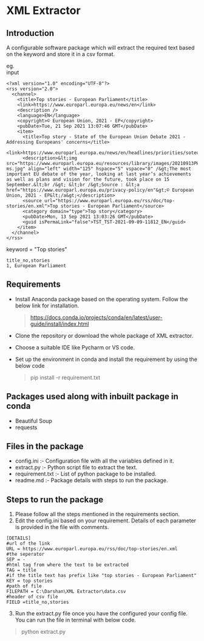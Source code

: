 # XML Extractor

## Introduction

A configurable software package which will extract the required text based on the keyword and store it in a csv format.

eg. <br />
input<br />

```
<?xml version="1.0" encoding="UTF-8"?>
<rss version="2.0">
  <channel>
    <title>Top stories - European Parliament</title>
    <link>https://www.europarl.europa.eu/news/en</link>
    <description />
    <language>EN</language>
    <copyright>© European Union, 2021 - EP</copyright>
    <pubDate>Tue, 21 Sep 2021 13:07:46 GMT</pubDate>
    <item>
      <title>Top story - State of the European Union Debate 2021 - Addressing Europeans' concerns</title>
      <link>https://www.europarl.europa.eu/news/en/headlines/priorities/soteu2021</link>
      <description>&lt;img src="https://www.europarl.europa.eu/resources/library/images/20210913PHT12318/20210913PHT12318-ms.jpg" align="left" width="125" hspace="5" vspace="0" /&gt;The most important EU debate of the year, looking at last year’s achievements as well as plans and vision for the future, took place on 15 September.&lt;br /&gt; &lt;br /&gt;Source : &lt;a href="https://www.europarl.europa.eu/privacy-policy/en"&gt;© European Union, 2021 - EP&lt;/a&gt;</description>
      <source url="https://www.europarl.europa.eu/rss/doc/top-stories/en.xml">Top stories - European Parliament</source>
      <category domain="type">Top story</category>
      <pubDate>Mon, 13 Sep 2021 13:03:26 GMT</pubDate>
      <guid isPermaLink="false">TST_TST-2021-09-09-11812_EN</guid>
    </item>
  </channel>
</rss>
```
keyword = "Top stories"<br />

```
title_no,stories
1, European Parliament
```

## Requirements

* Install Anaconda package based on the operating system. Follow the below link for installation.
  >https://docs.conda.io/projects/conda/en/latest/user-guide/install/index.html

* Clone the repository or download the whole package of XML extractor.

* Choose a suitable IDE like Pycharm or VS code.

* Set up the environment in conda and install the requirement by using the below code
    >pip install -r requirement.txt
  
## Packages used along with inbuilt package in conda

* Beautiful Soup
* requests

## Files in the package

* config.ini      :- Configuration file with all the variables defined in it.
* extract.py      :- Python script file to extract the text.
* requirement.txt :- List of python package to be installed.
* readme.md       :- Package details with steps to run the package. 

## Steps to run the package

1. Please follow all the steps mentioned in the requirements section.
2. Edit the config.ini based on your requirement. Details of each parameter is provided in the file with comments. 
```
[DETAILS]
#url of the link
URL = https://www.europarl.europa.eu/rss/doc/top-stories/en.xml
#the seperator
SEP = -
#html tag from where the text to be extracted
TAG = title
#if the title text has prefix like "top stories - European Parliament"
KEY = top stories
#path of file
FILEPATH = C:\Darshan\XML Extractor\data.csv
#header of csv file
FIELD =title_no,stories
```

3. Run the extract.py file once you have the configured your config file. You can run the file in terminal with below code.
>python extract.py


